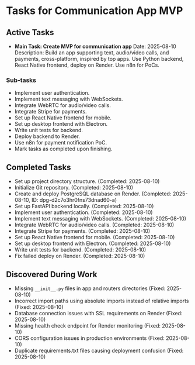 # Tasks for Communication App MVP

## Active Tasks

- **Main Task: Create MVP for communication app**
  Date: 2025-08-10
  Description: Build an app supporting text, audio/video calls, and payments, cross-platform, inspired by top apps. Use Python backend, React Native frontend, deploy on Render. Use n8n for PoCs.

### Sub-tasks

- Implement user authentication.
- Implement text messaging with WebSockets.
- Integrate WebRTC for audio/video calls.
- Integrate Stripe for payments.
- Set up React Native frontend for mobile.
- Set up desktop frontend with Electron.
- Write unit tests for backend.
- Deploy backend to Render.
- Use n8n for payment notification PoC.
- Mark tasks as completed upon finishing.

## Completed Tasks

- Set up project directory structure. (Completed: 2025-08-10)
- Initialize Git repository. (Completed: 2025-08-10)
- Create and deploy PostgreSQL database on Render. (Completed: 2025-08-10, ID: dpg-d2c7o3hr0fns73dnad60-a)
- Set up FastAPI backend locally. (Completed: 2025-08-10)
- Implement user authentication. (Completed: 2025-08-10)
- Implement text messaging with WebSockets. (Completed: 2025-08-10)
- Integrate WebRTC for audio/video calls. (Completed: 2025-08-10)
- Integrate Stripe for payments. (Completed: 2025-08-10)
- Set up React Native frontend for mobile. (Completed: 2025-08-10)
- Set up desktop frontend with Electron. (Completed: 2025-08-10)
- Write unit tests for backend. (Completed: 2025-08-10)
- Fix failed deploy on Render. (Completed: 2025-08-10)

## Discovered During Work

- Missing `__init__.py` files in app and routers directories (Fixed: 2025-08-10)
- Incorrect import paths using absolute imports instead of relative imports (Fixed: 2025-08-10)
- Database connection issues with SSL requirements on Render (Fixed: 2025-08-10)
- Missing health check endpoint for Render monitoring (Fixed: 2025-08-10)
- CORS configuration issues in production environments (Fixed: 2025-08-10)
- Duplicate requirements.txt files causing deployment confusion (Fixed: 2025-08-10)
